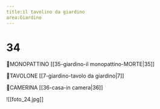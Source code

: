 ```yaml
---
title:il tavolino da giardino
area:Giardino
---
```

# 34

👀MONOPATTINO [[35-giardino-il monopattino-MORTE|35]]

👀TAVOLONE [[7-giardino-tavolo da giardino|7]]

👣CAMERINA [[36-casa-in camera|36]]

![[foto_24.jpg]]